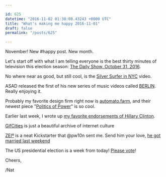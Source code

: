 ```yaml
---

id: 625
datetime: "2016-11-02 01:38:08.43243 +0000 UTC"
title: "What's making me happy 2016-11-01"
draft: false
permalink: "/posts/625"

---
```


November! New #happy post. New month. 

Let's start off with what I am telling everyone is the best thirty minutes of television this election season: [The Daily Show, October 31, 2016](http://www.cc.com/full-episodes/nb3429/the-daily-show-with-trevor-noah-october-31--2016---jeff-ross-season-22-ep-22016).

No where near as good, but still cool, is the [Silver Surfer in NYC](https://www.youtube.com/watch?v=ePd3dL7C-CM&feature=youtu.be) video.

ASAD released the first of his new series of music videos called [BERLIN](https://vimeo.com/189704067). Really enjoying it.

Probably my favorite design firm right now is [automato.farm](http://automato.farm/), and their newest piece "[Politics of Power](http://automato.farm/portfolio/politics-of-power/)" is so cool.

Earlier last week, I wrote up [my favorite endorsements of Hillary Clinton](https://writing.natwelch.com/post/623).

[GifCities](http://www.gifcities.org/) is just a beautiful archive of internet culture

[ZEIº](https://www.kickstarter.com/projects/timeular/zeio-the-most-simple-time-tracking-solution/) is a neat Kickstarter that @pw10n sent me. Send him your love, [he got married last weekend](https://www.instagram.com/p/BMKjtF4AUoD/?taken-by=pw10n)

The US presidential election is a week from today! [Please vote](http://iwillvote.com)!

Cheers,

/Nat
